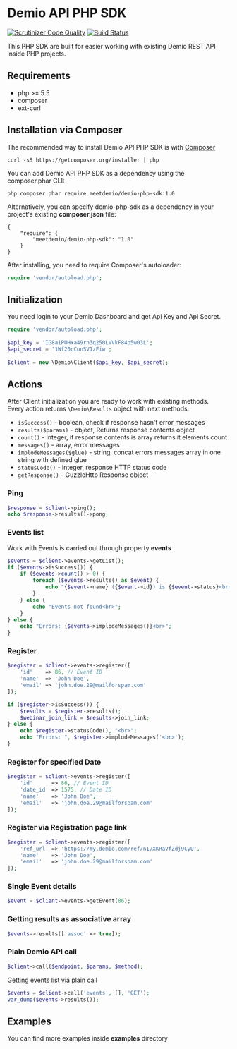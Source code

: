 # Demio API PHP SDK

[![Scrutinizer Code Quality](https://scrutinizer-ci.com/g/meetdemio/demio-php-sdk/badges/quality-score.png?b=master)](https://scrutinizer-ci.com/g/meetdemio/demio-php-sdk/?branch=master)
[![Build Status](https://scrutinizer-ci.com/g/meetdemio/demio-php-sdk/badges/build.png?b=master)](https://scrutinizer-ci.com/g/meetdemio/demio-php-sdk/build-status/master)

This PHP SDK are built for easier working with existing Demio REST API inside PHP projects.

## Requirements

- php >= 5.5  
- composer  
- ext-curl  

## Installation via Composer

The recommended way to install Demio API PHP SDK is with [Composer](http://getcomposer.org)

    curl -sS https://getcomposer.org/installer | php

You can add Demio API PHP SDK as a dependency using the composer.phar CLI:

    php composer.phar require meetdemio/demio-php-sdk:1.0

Alternatively, you can specify demio-php-sdk as a dependency in your project's existing **composer.json** file:

    {  
        "require": {  
            "meetdemio/demio-php-sdk": "1.0"  
        }  
    }  

After installing, you need to require Composer's autoloader:

```php
require 'vendor/autoload.php'; 
```

## Initialization

You need login to your Demio Dashboard and get Api Key and Api Secret.

```php
require 'vendor/autoload.php';
    
$api_key = 'IG8a1PUHxa49rn3q250LVVkF84p5w03L';
$api_secret = '1Wf20cConSV1zFiw';
    
$client = new \Demio\Client($api_key, $api_secret);
```

## Actions

After Client initialization you are ready to work with existing methods.  
Every action returns `\Demio\Results` object with next methods:
- `isSuccess()` - boolean, check if response hasn't error messages  
- `results($params)` - object, Returns response contents object  
- `count()` - integer, if response contents is array returns it elements count  
- `messages()` - array, error messages  
- `implodeMessages($glue)` - string, concat errors messages array in one string with defined glue
- `statusCode()` - integer, response HTTP status code  
- `getResponse()` - GuzzleHttp Response object  

### Ping

```php
$response = $client->ping();
echo $response->results()->pong;
```
    
### Events list

Work with Events is carried out through property **events**

```php
$events = $client->events->getList();
if ($events->isSuccess()) {
    if ($events->count() > 0) {
        foreach ($events->results() as $event) {
            echo "{$event->name} ({$event->id}) is {$event->status}<br>";
        }
    } else {
        echo "Events not found<br>";
    }
} else {
    echo "Errors: {$events->implodeMessages()}<br>";
}
```
    
### Register

```php
$register = $client->events->register([
    'id'    => 86, // Event ID
    'name'  => 'John Doe',
    'email' => 'john.doe.29@mailforspam.com'
]);

if ($register->isSuccess()) {
    $results = $register->results();
    $webinar_join_link = $results->join_link;
} else {
    echo $register->statusCode(), "<br>";
    echo "Errors: ", $register->implodeMessages('<br>');
}
```
    
### Register for specified Date

```php
$register = $client->events->register([
    'id'      => 86, // Event ID
    'date_id' => 1575, // Date ID
    'name'    => 'John Doe',
    'email'   => 'john.doe.29@mailforspam.com'
]);
```
    
### Register via Registration page link

```php
$register = $client->events->register([
    'ref_url' => 'https://my.demio.com/ref/nI7XKRaVfZdj9CyQ',
    'name'    => 'John Doe',
    'email'   => 'john.doe.29@mailforspam.com'
]);
```
    
### Single Event details

```php
$event = $client->events->getEvent(86);
```
    
### Getting results as associative array
    
```php
$events->results(['assoc' => true]);
```

### Plain Demio API call

```php
$client->call($endpoint, $params, $method);
```

Getting events list via plain call

```php
$events = $client->call('events', [], 'GET');
var_dump($events->results());
```

## Examples

You can find more examples inside **examples** directory